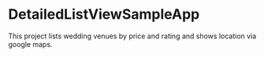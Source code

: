 # DetailedListViewSampleApp

This project lists wedding venues by price and rating and shows location via google maps. 
